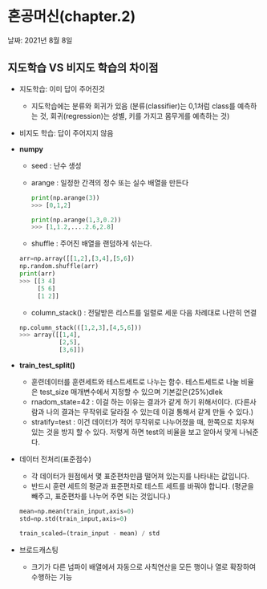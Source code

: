 # 혼공머신(chapter.2)

날짜: 2021년 8월 8일

## 지도학습 VS 비지도 학습의 차이점
 - 지도학습: 이미 답이 주어진것
    - 지도학습에는 분류와 회귀가 있음 (분류(classifier)는 0,1처럼 class를 예측하는 것, 회귀(regression)는 성별, 키를 가지고 몸무게를 예측하는 것)
 - 비지도 학습: 답이 주어지지 않음
- **numpy**
    - seed : 난수 생성
    - arange : 일정한 간격의 정수 또는 실수 배열을 만든다

        ```python
        print(np.arange(3))
        >>> [0,1,2]

        print(np.arange(1,3,0.2))
        >>> [1,1.2,....2.6,2.8]
        ```

    - shuffle : 주어진 배열을  랜덤하게 섞는다.

    ```python
    arr=np.array([[1,2],[3,4],[5,6])
    np.random.shuffle(arr)
    print(arr)
    >>> [[3 4]
         [5 6]
         [1 2]]
    ```

    - column_stack() : 전달받은 리스트를 일렬로 세운 다음 차례대로 나란히 연결

    ```python
    np.column_stack(([1,2,3],[4,5,6]))
    >>> array([[1,4],
               [2,5],
               [3,6]])
    ```

- **train_test_split()**
    - 훈련데이터를 훈련세트와 테스트세트로 나누는 함수. 테스트세트로 나눌 비율은 test_size 매개변수에서 지정할 수 있으며 기본값은(25%)dlek 
    - rnadom_state=42 : 이걸 하는 이유는 결과가 같게 하기 위해서이다. 
    (다른사람과 나의 결과는 무작위로 달라질 수 있는데 이걸 통해서 같게 만들 수 있다.)
    - stratify=test : 이건 데이터가 적어 무작위로 나누어졌을 때, 한쪽으로 치우쳐 있는 것을 방지 할 수 있다. 저렇게 하면 test의 비율을 보고 알아서 맞게 나눠준다.

    

- 데이터 전처리(표준점수)
    - 각 데이터가 원점에서 몇 표준편차만큼 떨어져 있는지를 나타내는 값입니다.
    - 반드시 훈련 세트의 평균과 표준편차로 테스트 세트를 바꿔야 합니다.
    (평균을 빼주고,  표준편차를 나누어 주면 되는 것입니다.)

    ```python
    mean=np.mean(train_input,axis=0)
    std=np.std(train_input,axis=0)

    train_scaled=(train_input - mean) / std
    ```
- 브로드캐스팅
    - 크기가 다른 넘파이 배열에서 자동으로 사칙연산을 모든 행이나 열로 확장하여 수행하는 기능

